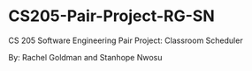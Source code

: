 # CS205-Pair-Project-RG-SN
CS 205 Software Engineering Pair Project: Classroom Scheduler

By: Rachel Goldman and Stanhope Nwosu

